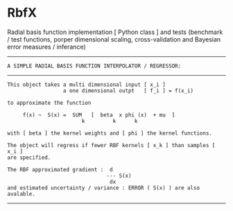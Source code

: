 # RbfX
Radial basis function implementation [ Python class ] and tests (benchmark / test functions, porper dimensional scaling, cross-validation and Bayesian error measures / inferance)




*******************************************************************************
    A SIMPLE RADIAL BASIS FUNCTION INTERPOLATOR / REGRESSOR:
    
*******************************************************************************
    
    This object takes a multi dimensional input [ x_i ]
                      a one dimensional outpt   [ f_i ] = f(x_i)
                      
    to approximate the function  
                         
         f(x) ~  S(x) =  SUM   [  beta  x phi (x)  + mu  ]
                            k         k      k
                            
    with [ beta ] the kernel weights and [ phi ] the kernel functions.
                            
    The object will regress if fewer RBF kernels [ x_k ] than samples [ x_i ]
    are specified.
    
    The RBF approximated gradient :  d        
                                    --- S(x)
                                     dx
    and estimated uncertainty / variance : ERROR ( S(x) ) are also avalable.
                           
                           
    
*******************************************************************************
